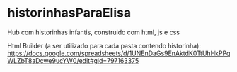 # historinhasParaElisa
Hub com historinhas infantis, construido com html, js e css

Html Builder (a ser utilizado para cada pasta contendo historinha):
https://docs.google.com/spreadsheets/d/1UNEnDaGs9EnAktdK0TtUhHkPPqWLZbT8aDcwe9ucYW0/edit#gid=797163375

